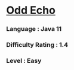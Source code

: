 # [Odd Echo](https://open.kattis.com/problems/oddecho)

### Language : Java 11

### Difficulty Rating : 1.4

### Level : Easy
